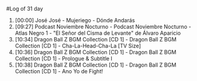 #Log of 31 day

1. [00:00] José José - Mujeriego - Dónde Andarás
1. [09:27] Podcast Noviembre Nocturno - Podcast Noviembre Nocturno - Atlas Negro 1 - "El Señor del Cisma de Levante" de Álvaro Aparicio
1. [10:34] Dragon Ball Z BGM Collection [CD 1] - Dragon Ball Z BGM Collection [CD 1] - Cha-La-Head-Cha-La [TV Size]
1. [10:36] Dragon Ball Z BGM Collection [CD 1] - Dragon Ball Z BGM Collection [CD 1] - Prologue & Subtitle I
1. [10:38] Dragon Ball Z BGM Collection [CD 1] - Dragon Ball Z BGM Collection [CD 1] - Ano Yo de Fight!
